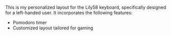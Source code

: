 This is my personalized layout for the Lily58 keyboard, specifically designed for a left-handed user. It incorporates the following features:

- Pomodoro timer
- Customized layout tailored for gaming
